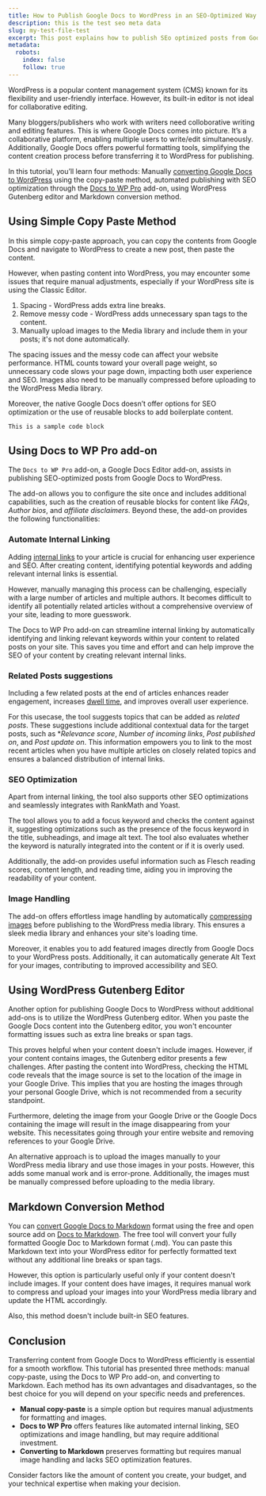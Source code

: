 ```yaml
---
title: How to Publish Google Docs to WordPress in an SEO-Optimized Way
description: this is the test seo meta data
slug: my-test-file-test
excerpt: This post explains how to publish SEo optimized posts from Google Docs to WordPress
metadata:
  robots:
    index: false
    follow: true
---
```



WordPress is a popular content management system (CMS) known for its flexibility and user-friendly interface. However, its built-in editor is not ideal for collaborative editing. 

Many bloggers/publishers who work with writers need colloborative writing and editing features. 
This is where Google Docs comes into picture. It’s a collaborative platform, enabling multiple users to write/edit simultaneously. Additionally, Google Docs offers powerful formatting tools, simplifying the content creation process before transferring it to WordPress for publishing.

In this tutorial, you’ll learn four methods: Manually [converting Google Docs to WordPress](https://www.docstowp.pro) using the copy-paste method, automated publishing with SEO optimization through the [Docs to WP Pro](https://workspace.google.com/marketplace/app/docs_to_wp_pro/346830534164) add-on, using WordPress Gutenberg editor and Markdown conversion method. 

## Using Simple Copy Paste Method

In this simple copy-paste approach, you can copy the contents from Google Docs and navigate to WordPress to create a new post, then paste the content.

However, when pasting content into WordPress, you may encounter some issues that require manual adjustments, especially if your WordPress site is using the Classic Editor.

1. Spacing - WordPress adds extra line breaks.
2. Remove messy code - WordPress adds unnecessary span tags to the content.
3. Manually upload images to the Media library and include them in your posts; it's not done automatically.

The spacing issues and the messy code can affect your website performance. HTML counts toward your overall page weight, so unnecessary code slows your page down, impacting both user experience and SEO. Images also need to be manually compressed before uploading to the WordPress Media library.

Moreover, the native Google Docs doesn’t offer options for SEO optimization or the use of reusable blocks to add boilerplate content.

```
This is a sample code block
```
## Using Docs to WP Pro add-on

The `Docs to WP Pro` add-on, a Google Docs Editor add-on, assists in publishing SEO-optimized posts from Google Docs to WordPress.

The add-on allows you to configure the site once and includes additional capabilities, such as the creation of reusable blocks for content like *FAQs*, *Author bios*, and *affiliate disclaimers*. Beyond these, the add-on provides the following functionalities:

### Automate  Internal Linking

Adding [internal links](https://ahrefs.com/seo/glossary/internal-link) to your article is crucial for enhancing user experience and SEO. After creating content, identifying potential keywords and adding relevant internal links is essential. 

However, manually managing this process can be challenging, especially with a large number of articles and multiple authors. It becomes difficult to identify all potentially related articles without a comprehensive overview of your site, leading to more guesswork.

The Docs to WP Pro add-on can streamline internal linking by automatically identifying and linking relevant keywords within your content to related posts on your site. This saves you time and effort and can help improve the SEO of your content by creating relevant internal links.

### Related Posts suggestions

Including a few related posts at the end of articles enhances reader engagement, increases [dwell time](https://www.semrush.com/blog/dwell-time/), and improves overall user experience.

For this usecase, the tool suggests topics that can be added as *related posts*. These suggestions include additional contextual data for the target posts, such as **Relevance score*, *Number of incoming links*, *Post published on*, and *Post update on*. This information empowers you to link to the most recent articles when you have multiple articles on closely related topics and ensures a balanced distribution of internal links.

### SEO Optimization

Apart from internal linking, the tool also supports other SEO optimizations and seamlessly integrates with RankMath and Yoast.

The tool allows you to add a focus keyword and checks the content against it, suggesting optimizations such as the presence of the focus keyword in the title, subheadings, and image alt text. 
The tool also evaluates whether the keyword is naturally integrated into the content or if it is overly used.

Additionally, the add-on provides useful information such as Flesch reading scores, content length, and reading time, aiding you in improving the readability of your content.

### Image Handling

The add-on offers effortless image handling by automatically [compressing images](https://www.freecodecamp.org/news/image-optimization-558d9f449e3/) before publishing to the WordPress media library. This ensures a sleek media library and enhances your site's loading time.

Moreover, it enables you to add featured images directly from Google Docs to your WordPress posts. Additionally, it can automatically generate Alt Text for your images, contributing to improved accessibility and SEO.

## Using WordPress Gutenberg Editor

Another option for publishing Google Docs to WordPress without additional add-ons is to utilize the WordPress Gutenberg editor. When you paste the Google Docs content into the Gutenberg editor, you won't encounter formatting issues such as extra line breaks or span tags.

This proves helpful when your content doesn't include images. However, if your content contains images, the Gutenberg editor presents a few challenges. After pasting the content into WordPress, checking the HTML code reveals that the image source is set to the location of the image in your Google Drive. This implies that you are hosting the images through your personal Google Drive, which is not recommended from a security standpoint.

Furthermore, deleting the image from your Google Drive or the Google Docs containing the image will result in the image disappearing from your website. This necessitates going through your entire website and removing references to your Google Drive.

An alternative approach is to upload the images manually to your WordPress media library and use those images in your posts. However, this adds some manual work and is error-prone. Additionally, the images must be manually compressed before uploading to the media library.

## Markdown Conversion Method

You can [convert Google Docs to Markdown](https://www.docstomarkdown.pro/) format using the free and open source add on [Docs to Markdown](https://workspace.google.com/marketplace/app/docs_to_markdown/700168918607). The free tool will convert your fully formatted Google Doc to Markdown format (.md). You can paste this Markdown text into your WordPress editor for perfectly formatted text without any additional line breaks or span tags.

However, this option is particularly useful only if your content doesn't include images. If your content does have images, it requires manual work to compress and upload your images into your WordPress media library and update the HTML accordingly.

Also, this method doesn't include built-in SEO features.

## Conclusion

Transferring content from Google Docs to WordPress efficiently is essential for a smooth workflow. This tutorial has presented three methods: manual copy-paste, using the Docs to WP Pro add-on, and converting to Markdown. Each method has its own advantages and disadvantages, so the best choice for you will depend on your specific needs and preferences.

- **Manual copy-paste** is a simple option but requires manual adjustments for formatting and images.
- **Docs to WP Pro** offers features like automated internal linking, SEO optimizations and image handling, but may require additional investment.
- **Converting to Markdown** preserves formatting but requires manual image handling and lacks SEO optimization features.

Consider factors like the amount of content you create, your budget, and your technical expertise when making your decision.